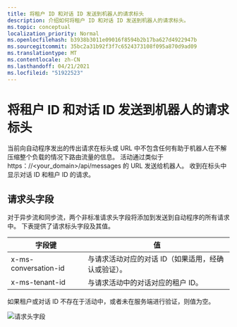 ```yaml
---
title: 将租户 ID 和对话 ID 发送到机器人的请求标头
description: 介绍如何将租户 ID 和对话 ID 发送到机器人的请求标头。
ms.topic: conceptual
localization_priority: Normal
ms.openlocfilehash: b3938b3011e09016f8594b2b17ba627d4922947b
ms.sourcegitcommit: 35bc2a31b92f3f7c6524373108f095a870d9ad09
ms.translationtype: MT
ms.contentlocale: zh-CN
ms.lasthandoff: 04/21/2021
ms.locfileid: "51922523"
---
```

# <a name="send-tenant-id-and-conversation-id-to-the-request-headers-of-the-bot"></a>将租户 ID 和对话 ID 发送到机器人的请求标头

当前向自动程序发出的传出请求在标头或 URL 中不包含任何有助于机器人在不解压缩整个负载的情况下路由流量的信息。 活动通过类似于 https：//<your_domain>/api/messages 的 URL 发送给机器人。 收到在标头中显示对话 ID 和租户 ID 的请求。

## <a name="request-header-fields"></a>请求头字段

对于异步流和同步流，两个非标准请求头字段将添加到发送到自动程序的所有请求中。 下表提供了请求标头字段及其值。

| 字段键 | 值 |
|----------------|-----------------|
| x-ms-conversation-id | 与请求活动对应的对话 ID（如果适用，经确认或验证）。 |
| x-ms-tenant-id | 与请求活动中的对话对应的租户 ID。 |

如果租户或对话 ID 不存在于活动中，或者未在服务端进行验证，则值为空。

![请求头字段](~/assets/images/bots/requestheaderfields.png)
